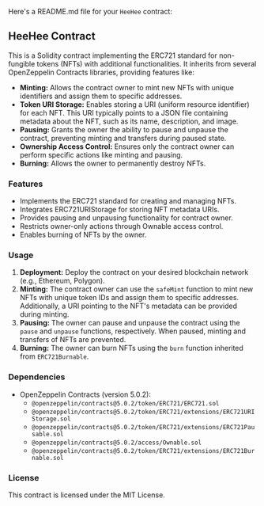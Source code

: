 Here's a README.md file for your `HeeHee` contract:

## HeeHee Contract

This is a Solidity contract implementing the ERC721 standard for non-fungible tokens (NFTs) with additional functionalities. It inherits from several OpenZeppelin Contracts libraries, providing features like:

* **Minting:** Allows the contract owner to mint new NFTs with unique identifiers and assign them to specific addresses.
* **Token URI Storage:** Enables storing a URI (uniform resource identifier) for each NFT. This URI typically points to a JSON file containing metadata about the NFT, such as its name, description, and image.
* **Pausing:** Grants the owner the ability to pause and unpause the contract, preventing minting and transfers during paused state.
* **Ownership Access Control:** Ensures only the contract owner can perform specific actions like minting and pausing.
* **Burning:** Allows the owner to permanently destroy NFTs.

### Features

* Implements the ERC721 standard for creating and managing NFTs.
* Integrates ERC721URIStorage for storing NFT metadata URIs.
* Provides pausing and unpausing functionality for contract owner.
* Restricts owner-only actions through Ownable access control.
* Enables burning of NFTs by the owner.

### Usage

1. **Deployment:** Deploy the contract on your desired blockchain network (e.g., Ethereum, Polygon).
2. **Minting:** The contract owner can use the `safeMint` function to mint new NFTs with unique token IDs and assign them to specific addresses. Additionally, a URI pointing to the NFT's metadata can be provided during minting.
3. **Pausing:** The owner can pause and unpause the contract using the `pause` and `unpause` functions, respectively. When paused, minting and transfers of NFTs are prevented.
4. **Burning:** The owner can burn NFTs using the `burn` function inherited from `ERC721Burnable`.

### Dependencies

* OpenZeppelin Contracts (version 5.0.2):
    * `@openzeppelin/contracts@5.0.2/token/ERC721/ERC721.sol`
    * `@openzeppelin/contracts@5.0.2/token/ERC721/extensions/ERC721URIStorage.sol`
    * `@openzeppelin/contracts@5.0.2/token/ERC721/extensions/ERC721Pausable.sol`
    * `@openzeppelin/contracts@5.0.2/access/Ownable.sol`
    * `@openzeppelin/contracts@5.0.2/token/ERC721/extensions/ERC721Burnable.sol`

### License

This contract is licensed under the MIT License.


